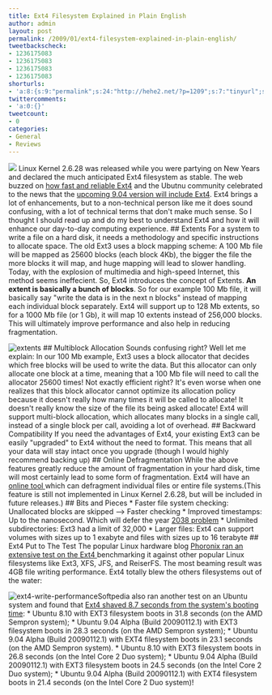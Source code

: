 ```yaml
---
title: Ext4 Filesystem Explained in Plain English
author: admin
layout: post
permalink: /2009/01/ext4-filesystem-explained-in-plain-english/
tweetbackscheck:
- 1236175083
- 1236175083
- 1236175083
- 1236175083
shorturls:
- 'a:8:{s:9:"permalink";s:24:"http://hehe2.net/?p=1209";s:7:"tinyurl";s:25:"http://tinyurl.com/byrhhf";s:4:"isgd";s:17:"http://is.gd/gY91";s:5:"bitly";s:20:"http://bit.ly/3700DQ";s:5:"snipr";s:22:"http://snipr.com/aln2o";s:5:"snurl";s:22:"http://snurl.com/aln2o";s:7:"snipurl";s:24:"http://snipurl.com/aln2o";s:4:"trim";s:17:"http://tr.im/c2b4";}'
twittercomments:
- 'a:0:{}'
tweetcount:
- 0
categories:
- General
- Reviews
---
```


![](http://farm4.static.flickr.com/3277/2556020150_f61f1696fa.jpg?v=0)
Linux Kernel 2.6.28 was released while you were partying on New Years and declared the much anticipated Ext4 filesystem as stable. The web buzzed on [how fast and reliable Ext4](http://arstechnica.com/journals/linux.ars/2009/01/12/super-fast-ext4-filesystem-arrives-in-ubuntu-9-04) and the Ubutnu community celebrated to the news that the [upcoming 9.04 version will include Ext4](http://www.linux-magazine.com/online/news/ubuntu_9_04_supports_ext4). Ext4 brings a lot of enhancements, but to a non-technical person like me it does sound confusing, with a lot of technical terms that don't make much sense. So I thought I should read up and do my best to understand Ext4 and how it will enhance our day-to-day computing experience.
\#\# Extents
For a system to write a file on a hard disk, it needs a methodology and specific instructions to allocate space. The old Ext3 uses a block mapping scheme: A 100 Mb file will be mapped as 25600 blocks (each block 4Kb), the bigger the file the more blocks it will map, and huge mapping will lead to slower handling.
Today, with the explosion of multimedia and high-speed Internet, this method seems ineffecient. So, Ext4 introduces the concept of Extents. **An extent is basically a bunch of blocks**. So for our example 100 Mb file, it will basically say "write the data is in the next n blocks" instead of mapping each individual block separately. Ext4 will support up to 128 Mb extents, so for a 1000 Mb file (or 1 Gb), it will map 10 extents instead of 256,000 blocks. This will ultimately improve performance and also help in reducing fragmentation.

![extents](http://192.168.1.33/blog2/wp-content/uploads/2009/01/extents.png)
\#\# Multiblock Allocation
Sounds confusing right? Well let me explain: In our 100 Mb example, Ext3 uses a block allocator that decides which free blocks will be used to write the data. But this allocator can only allocate one block at a time, meaning that a 100 Mb file will need to call the allocator 25600 times! Not exactly efficient right? It's even worse when one realizes that this block allocator cannot optimize its allocation policy because it doesn't really how many times it will be called to allocate! It doesn't really know the size of the file its being asked allocate!
Ext4 will support multi-block allocation, which allocates many blocks in a single call, instead of a single block per call, avoiding a lot of overhead.
\#\# Backward Compatibility
If you need the advantages of Ext4, your existing Ext3 can be easily "upgraded" to Ext4 without the need to format. This means that all your data will stay intact once you upgrade (though I would highly recommend backing up)
\#\# Online Defragmentation
While the above features greatly reduce the amount of fragmentation in your hard disk, time will most certainly lead to some form of fragmentation. Ext4 will have an [online tool ](http://www.kernel.org/pub/linux/kernel/people/tytso/ext4-patches/2.6.28-ext4-3/broken-out/defrag-09-online-defrag-command)which can defragment individual files or entire file systems.(This feature is still not implemented in Linux Kernel 2.6.28, but will be included in future releases.)
\#\# Bits and Pieces
\* Faster file system checking: Unallocated blocks are skipped --\> Faster checking
\* Improved timestamps: Up to the nanosecond. Which will defer the year [2038 problem](http://en.wikipedia.org/wiki/Year_2038_Problem)
\* Unlimited subdirectories: Ext3 had a limit of 32,000
\* Larger files: Ext4  can support volumes with sizes up to 1 exabyte and files with sizes up to 16 terabyte
\#\# Ext4 Put to The Test
The popular Linux hardware blog [Phoronix ran an extensive test on the Ext4 ](http://www.phoronix.com/scan.php?page=article&item=ubuntu_ext4&num=1)benchmarking it against other popular Linux filesystems like Ext3, XFS, JFS, and ReiserFS. The most beaming result was 4GB file writing performance. Ext4 totally blew the others filesystems out of the water:

![ext4-write-performance](http://192.168.1.33/blog2/wp-content/uploads/2009/01/ext4-write-performance.png)Softpedia also ran another test on an Ubuntu system and found that [Ext4 shaved 8.7 seconds from the system's booting time](http://news.softpedia.com/news/Ubuntu-9-04-Boots-in-21-4-Seconds-101885.shtml):
\* Ubuntu 8.10 with EXT3 filesystem boots in 31.8 seconds (on the AMD Sempron system);
\* Ubuntu 9.04 Alpha (Build 20090112.1) with EXT3 filesystem boots in 28.3 seconds (on the AMD Sempron system);
\* Ubuntu 9.04 Alpha (Build 20090112.1) with EXT4 filesystem boots in 23.1 seconds (on the AMD Sempron system).
\* Ubuntu 8.10 with EXT3 filesystem boots in 26.8 seconds (on the Intel Core 2 Duo system);
\* Ubuntu 9.04 Alpha (Build 20090112.1) with EXT3 filesystem boots in 24.5 seconds (on the Intel Core 2 Duo system);
\* Ubuntu 9.04 Alpha (Build 20090112.1) with EXT4 filesystem boots in 21.4 seconds (on the Intel Core 2 Duo system)!